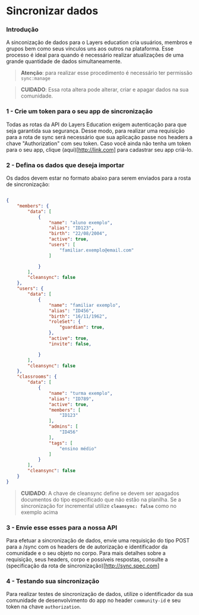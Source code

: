 
# Sincronizar dados

### Introdução

A sinconização de dados para o Layers education cria usuários, membros e grupos bem como seus vínculos uns aos outros na plataforma. Esse processo é ideal para quando é necessário realizar atualizações de uma grande quantidade de dados simultaneamente.

> **Atenção**: para realizar esse procedimento é necessário ter permissão ```sync:manage```

> **CUIDADO**: Essa rota altera pode alterar, criar e apagar dados na sua comunidade. 

### 1 - Crie um token para o seu app de sincronização


Todas as rotas da API do Layers Education exigem autenticação para que seja garantida sua segurança. Desse modo, para realizar uma requisição para a rota de sync será necessário que sua aplicação passe nos headers a chave "Authorization" com seu token. Caso você ainda não tenha um token para o seu app, clique (aqui)[http://link.com] para cadastrar seu app criá-lo. 

### 2 - Defina os dados que deseja importar

Os dados devem estar no formato abaixo para serem enviados para a rosta de sincronização: 

```JSON

{
	"members": {
		"data": [
			{
				"name": "aluno exemplo",
				"alias": "ID123",
				"birth": "22/08/2004",
				"active": true,
				"users": [
					"familiar.exemplo@email.com"
				]

			}
		],
		"cleansync": false
	},
	"users": {
		"data": [
			{
				"name": "familiar exemplo",
				"alias": "ID456",
				"birth": "16/11/1962",
				"roleSet": {
					"guardian": true,
				},
				"active": true,
				"invite": false,

			}
		],
		"cleansync": false
	},
	"classrooms": {
		"data": [
			{
				"name": "turma exemplo",
				"alias": "ID789",
				"active": true,
				"members": [
					"ID123"
				],
				"admins": [
					"ID456"
				],
				"tags": [
					"ensino médio"
				]
			}
		],
		"cleansync": false
	}
}

```

> **CUIDADO**:  A chave de cleansync define se devem ser apagados documentos do tipo especificado que não estão na planilha. Se a sincronização for incremental utilize **```cleansync: false```** como no exemplo acima

### 3 - Envie esse esses para a nossa API

Para efetuar a sincronização de dados, envie uma requisição do tipo POST para a /sync com os headers de de autorização e identificador da comunidade e o seu objeto no corpo. Para mais detalhes sobre a requisição, seus headers, corpo e possíveis respostas, consulte a (specificação da rota de sincronização)[http://sync.spec.com]

### 4 - Testando sua sincronização

Para realizar testes de sincronização de dados, utilize o identificador da sua comunidade de desenvolvimento do app no header ```community-id``` e seu token na chave ```authorization```.